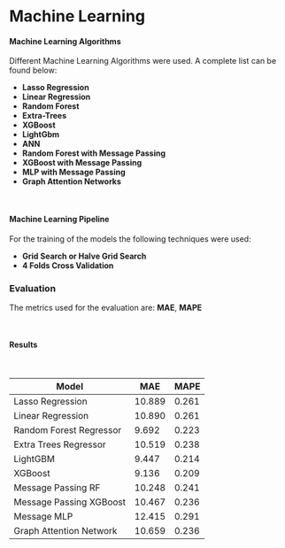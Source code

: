 <h1> <strong> Machine Learning</h1> </strong>

#### Machine Learning Algorithms

Different Machine Learning Algorithms were used. A complete list can
be found below:

- <b>Lasso Regression</b>
- <b>Linear Regression</b>
- <b>Random Forest</b>
- <b>Extra-Trees</b>
- <b>XGBoost</b>
- <b>LightGbm</b>
- <b>ANN</b>
- <b>Random Forest with Message Passing</b>
- <b>XGBoost with Message Passing</b>
- <b>MLP with Message Passing</b>
- <b>Graph Attention Networks</b>

<br>

#### Machine Learning Pipeline

For the training of the models the following techniques were used:

- <b>Grid Search or Halve Grid Search </b>
- <b>4 Folds Cross Validation </b>

### Evaluation

The metrics used for the evaluation are: <b>MAE</b>, <b>MAPE</b>

<br>

#### Results

<br>

| Model                   | MAE    | MAPE  |
| ----------------------- | ------ | ----- |
| Lasso Regression        | 10.889 | 0.261 |
| Linear Regression       | 10.890 | 0.261 |
| Random Forest Regressor | 9.692  | 0.223 |
| Extra Trees Regressor   | 10.519 | 0.238 |
| LightGBM                | 9.447  | 0.214 |
| XGBoost                 | 9.136  | 0.209 |
| Message Passing RF      | 10.248 | 0.241 |
| Message Passing XGBoost | 10.467 | 0.236 |
| Message MLP             | 12.415 | 0.291 |
| Graph Attention Network | 10.659 | 0.236 |
